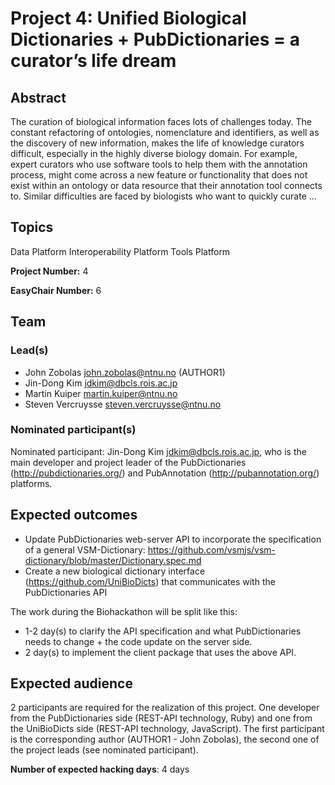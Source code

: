 # Project 4: Unified Biological Dictionaries + PubDictionaries = a curator’s life dream

## Abstract

The curation of biological information faces lots of challenges today. The constant refactoring of ontologies, nomenclature and identifiers, as well as the discovery of new information, makes the life of knowledge curators difficult, especially in the highly diverse biology domain. For example, expert curators who use software tools to help them with the annotation process, might come across a new feature or functionality that does not exist within an ontology or data resource that their annotation tool connects to. Similar difficulties are faced by biologists who want to quickly curate ...

## Topics

Data Platform
 Interoperability Platform
 Tools Platform

**Project Number:** 4



**EasyChair Number:** 6

## Team

### Lead(s)

- John Zobolas <john.zobolas@ntnu.no> (AUTHOR1)
 - Jin-Dong Kim <jdkim@dbcls.rois.ac.jp>
 - Martin Kuiper <martin.kuiper@ntnu.no>
 - Steven Vercruysse <steven.vercruysse@ntnu.no>

### Nominated participant(s)

Nominated participant: Jin-Dong Kim <jdkim@dbcls.rois.ac.jp>, who is the main developer and project leader of the PubDictionaries (http://pubdictionaries.org/) and PubAnnotation (http://pubannotation.org/) platforms.

## Expected outcomes

- Update PubDictionaries web-server API to incorporate the specification of a general VSM-Dictionary: https://github.com/vsmjs/vsm-dictionary/blob/master/Dictionary.spec.md
 - Create a new biological dictionary interface (https://github.com/UniBioDicts) that communicates with the PubDictionaries API
 
 The work during the Biohackathon will be split like this:
 - 1-2 day(s) to clarify the API specification and what PubDictionaries needs to change + the code update on the server side.
 - 2 day(s) to implement the client package that uses the above API.

## Expected audience

2 participants are required for the realization of this project. One developer from the PubDictionaries side (REST-API technology, Ruby) and one from the UniBioDicts side (REST-API technology, JavaScript). The first participant is the corresponding author (AUTHOR1 - John Zobolas), the second one of the project leads (see nominated participant).

**Number of expected hacking days**: 4 days

